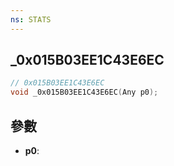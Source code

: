 ```yaml
---
ns: STATS
---
```

## _0x015B03EE1C43E6EC

```c
// 0x015B03EE1C43E6EC
void _0x015B03EE1C43E6EC(Any p0);
```


## 參數
* **p0**: 

